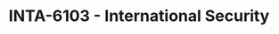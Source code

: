---
layout: course
title: INTA-6103 - International Security
aliases: 
course_id: INTA-6103
permalink: /INTA-6103/
avg_difficulty: 2.29
avg_rating: 3.50
avg_workload: 3.00
---